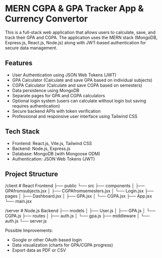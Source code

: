 # MERN CGPA & GPA Tracker App & Currency Convertor 

This is a full-stack web application that allows users to calculate, save, and track their GPA and CGPA. The application uses the MERN stack (MongoDB, Express.js, React.js, Node.js) along with JWT-based authentication for secure data management.

## Features

- User Authentication using JSON Web Tokens (JWT)
- GPA Calculator (Calculate and save GPA based on individual subjects)
- CGPA Calculator (Calculate and save CGPA based on semesters)
- Data persistence using MongoDB
- Separate pages for GPA and CGPA calculators
- Optional login system (users can calculate without login but saving requires authentication)
- Secure backend APIs with token verification
- Professional and responsive user interface using Tailwind CSS

## Tech Stack

- Frontend: React.js, Vite.js, Tailwind CSS
- Backend: Node.js, Express.js
- Database: MongoDB (with Mongoose ODM)
- Authentication: JSON Web Tokens (JWT)

## Project Structure
/client # React Frontend
├── public
└── src
├── components
│ ├── GPAfromsubjects.jsx
│ ├── CGPAfromsemesters.jsx
│ └── Login.jsx
├── pages
│ ├── Dashboard.jsx
│ ├── GPA.jsx
│ └── CGPA.jsx
├── App.jsx
└── main.jsx

/server # Node.js Backend
├── models
│ ├── User.js
│ ├── GPA.js
│ └── CGPA.js
├── routes
│ ├── auth.js
│ └── gpa.js
├── middleware
│ └── auth.js
└── server.js


Possible Improvements:
- Google or other OAuth based login
- Data visualization (charts for GPA/CGPA progress)
- Export data as PDF or CSV

